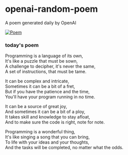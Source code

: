 
# openai-random-poem
 A poem generated daily by OpenAI

[![Poem](https://github.com/fbiego/openai-random-poem/actions/workflows/main.yml/badge.svg)](https://github.com/fbiego/openai-random-poem/actions/workflows/main.yml)

### today's poem  
  
Programming is a language of its own,  
It's like a puzzle that must be sown,  
A challenge to decipher, it's never the same,  
A set of instructions, that must be tame.  
  
It can be complex and intricate,  
Sometimes it can be a bit of a fret,  
But if you have the patience and the time,  
You'll have your program running in no time.  
  
It can be a source of great joy,  
And sometimes it can be a bit of a ploy,  
It takes skill and knowledge to stay afloat,  
And to make sure the code is right, note for note.  
  
Programming is a wonderful thing,  
It's like singing a song that you can bring,  
To life with your ideas and your thoughts,  
And the tasks will be completed, no matter what the odds.